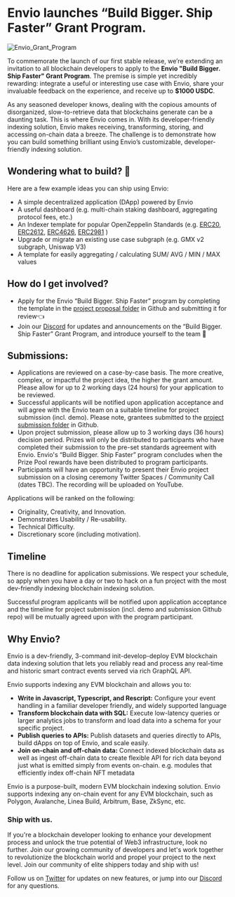 # Envio launches “Build Bigger. Ship Faster” Grant Program.

![Envio_Grant_Program](https://github.com/Float-Capital/envio-grant-program/assets/102967165/d2e698a2-9799-4618-b33c-e09612fb9e3f)

​​To commemorate the launch of our first stable release, we’re extending an invitation to all blockchain developers to apply to the **Envio "Build Bigger. Ship Faster" Grant Program**. The premise is simple yet incredibly rewarding: integrate a useful or interesting use case with Envio, share your invaluable feedback on the experience, and receive up to **$1000 USDC**.

As any seasoned developer knows, dealing with the copious amounts of disorganized, slow-to-retrieve data that blockchains generate can be a daunting task. This is where Envio comes in. With its developer-friendly indexing solution, Envio makes receiving, transforming, storing, and accessing on-chain data a breeze. The challenge is to demonstrate how you can build something brilliant using Envio’s customizable, developer-friendly indexing solution. 

## Wondering what to build? 👀

Here are a few example ideas you can ship using Envio:

- A simple decentralized application (DApp) powered by Envio
- A useful dashboard (e.g. multi-chain staking dashboard, aggregating protocol fees, etc.)
- An Indexer template for popular OpenZeppelin Standards (e.g. [ERC20](https://eips.ethereum.org/EIPS/eip-20), [ERC2612](https://eips.ethereum.org/EIPS/eip-2612), [ERC4626](https://eips.ethereum.org/EIPS/eip-4626), [ERC2981](https://eips.ethereum.org/EIPS/eip-2981) )
- Upgrade or migrate an existing use case subgraph (e.g. GMX v2 subgraph, Uniswap V3)
- A template for easily aggregating / calculating SUM/ AVG / MIN / MAX values

## How do I get involved?

- Apply for the Envio “Build Bigger. Ship Faster” program [](https://forms.gle/jBBUxLVmCUafXxRh7)by completing the template in the [project proposal folder](https://github.com/Float-Capital/envio-grant-program/edit/main/project%20proposals/) in Github and submitting it for review👈
- Join our [Discord](https://discord.gg/mZHNWgNCAc) for updates and announcements on the “Build Bigger. Ship Faster” Grant Program, and introduce yourself to the team 👋

## Submissions:

- Applications are reviewed on a case-by-case basis. The more creative, complex, or impactful the project idea, the higher the grant amount. Please allow for up to 2 working days (24 hours) for your application to be reviewed.
- Successful applicants will be notified upon application acceptance and will agree with the Envio team on a suitable timeline for project submission (incl. demo). Please note, grantees submitted to the [project submission folder](https://github.com/Float-Capital/envio-grant-program/tree/main/project%20submissions) in Github.
- Upon project submission, please allow up to 3 working days (36 hours) decision period. Prizes will only be distributed to participants who have completed their submission to the pre-set standards agreement with Envio. Envio's “Build Bigger. Ship Faster” program concludes when the Prize Pool rewards have been distributed to program participants.
- Participants will have an opportunity to present their Envio project submission on a closing ceremony Twitter Spaces / Community Call (dates TBC). The recording will be uploaded on YouTube.

Applications will be ranked on the following:

- Originality, Creativity, and Innovation.
- Demonstrates Usability / Re-usability.
- Technical Difficulty.
- Discretionary score (including motivation).

## Timeline

There is no deadline for application submissions. We respect your schedule, so apply when you have a day or two to hack on a fun project with the most dev-friendly indexing blockchain indexing solution.

Successful program applicants will be notified upon application acceptance and the timeline for project submission (incl. demo and submission Github repo) will be mutually agreed upon with the program participant.

## Why Envio?

Envio is a dev-friendly, 3-command init-develop-deploy EVM blockchain data indexing solution that lets you reliably read and process any real-time and historic smart contract events served via rich GraphQL API.

Envio supports indexing any EVM blockchain and allows you to:

- **Write in Javascript, Typescript, and Rescript:** Configure your event handling in a familiar developer friendly, and widely supported language
- **Transform blockchain data with SQL:** Execute low-latency queries or larger analytics jobs to transform and load data into a schema for your specific project.
- **Publish queries to APIs:** Publish datasets and queries directly to APIs, build dApps on top of Envio, and scale easily.
- **Join on-chain and off-chain data:** Connect indexed blockchain data as well as ingest off-chain data to create flexible API for rich data beyond just what is emitted simply from events on-chain. e.g. modules that efficiently index off-chain NFT metadata

Envio is a purpose-built, modern EVM blockchain indexing solution. Envio supports indexing any on-chain event for any EVM blockchain, such as Polygon, Avalanche, Linea Build, Arbitrum, Base, ZkSync, etc.

### **Ship with us.**

If you're a blockchain developer looking to enhance your development process and unlock the true potential of Web3 infrastructure, look no further. Join our growing community of developers and let's work together to revolutionize the blockchain world and propel your project to the next level. Join our community of elite shippers today and ship with us!

Follow us on [Twitter](https://twitter.com/envio_indexer) for updates on new features, or jump into our [Discord](https://discord.gg/mZHNWgNCAc) for any questions.
